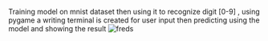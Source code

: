 Training model on mnist dataset then using it to recognize digit [0-9] , using pygame a writing terminal is created for user input then predicting using the model and showing the result
![freds](https://github.com/niladri2002/FREDS/assets/96686814/0f3f2dd8-2802-4a9b-8d88-9279aa1c58e1)
